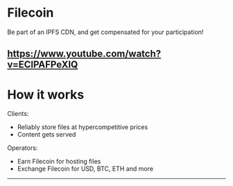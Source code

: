 # Filecoin

Be part of an IPFS CDN, and get compensated for your participation!

https://www.youtube.com/watch?v=EClPAFPeXIQ
---
# How it works

Clients:
* Reliably store files at hyper­competitive prices
* Content gets served

Operators:
* Earn Filecoin for hosting files
* Exchange Filecoin for USD, BTC, ETH and more

---
